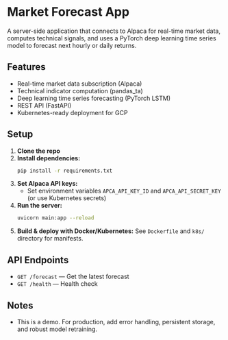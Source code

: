 # Market Forecast App

A server-side application that connects to Alpaca for real-time market data, computes technical signals, and uses a PyTorch deep learning time series model to forecast next hourly or daily returns.

## Features
- Real-time market data subscription (Alpaca)
- Technical indicator computation (pandas_ta)
- Deep learning time series forecasting (PyTorch LSTM)
- REST API (FastAPI)
- Kubernetes-ready deployment for GCP

## Setup

1. **Clone the repo**
2. **Install dependencies:**
    ```bash
    pip install -r requirements.txt
    ```
3. **Set Alpaca API keys:**
    - Set environment variables `APCA_API_KEY_ID` and `APCA_API_SECRET_KEY` (or use Kubernetes secrets)
4. **Run the server:**
    ```bash
    uvicorn main:app --reload
    ```
5. **Build & deploy with Docker/Kubernetes:**
    See `Dockerfile` and `k8s/` directory for manifests.

## API Endpoints
- `GET /forecast` — Get the latest forecast
- `GET /health` — Health check

## Notes
- This is a demo. For production, add error handling, persistent storage, and robust model retraining.
